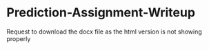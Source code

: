 # Prediction-Assignment-Writeup

Request to download the docx file as the html version is not showing properly
